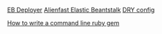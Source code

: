 [EB Deployer](https://github.com/ThoughtWorksStudios/eb_deployer)
[Alienfast Elastic Beantstalk](https://github.com/alienfast/elastic-beanstalk)
[DRY config](https://github.com/alienfast/dry-config)

[How to write a command line ruby gem](http://robdodson.me/how-to-write-a-command-line-ruby-gem/)
